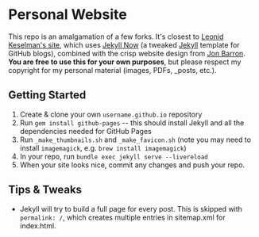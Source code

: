 # Personal Website

This repo is an amalgamation of a few forks. It's closest to [Leonid Keselman's site](https://github.com/leonidk/new_website), which uses [Jekyll Now](https://github.com/barryclark/jekyll-now) (a tweaked [Jekyll](https://github.com/jekyll/jekyll) template for GitHub blogs), combined with the crisp website design from [Jon Barron](https://jonbarron.info/). **You are free to use this for your own purposes**, but please respect my copyright for my personal material (images, PDFs, _posts, etc.).

## Getting Started
1. Create & clone your own `username.github.io` repository
2. Run `gem install github-pages` -- this should install Jekyll and all the dependencies needed for GitHub Pages
3. Run `_make_thumbnails.sh` and `_make_favicon.sh` (note you may need to install `imagemagick`, e.g. `brew install imagemagick`)
4. In your repo, run `bundle exec jekyll serve --livereload`
5. When your site looks nice, commit any changes and push your repo.


## Tips & Tweaks 
* Jekyll will try to build a full page for every post. This is skipped with `permalink: /`, which creates multiple entries in sitemap.xml for index.html.
